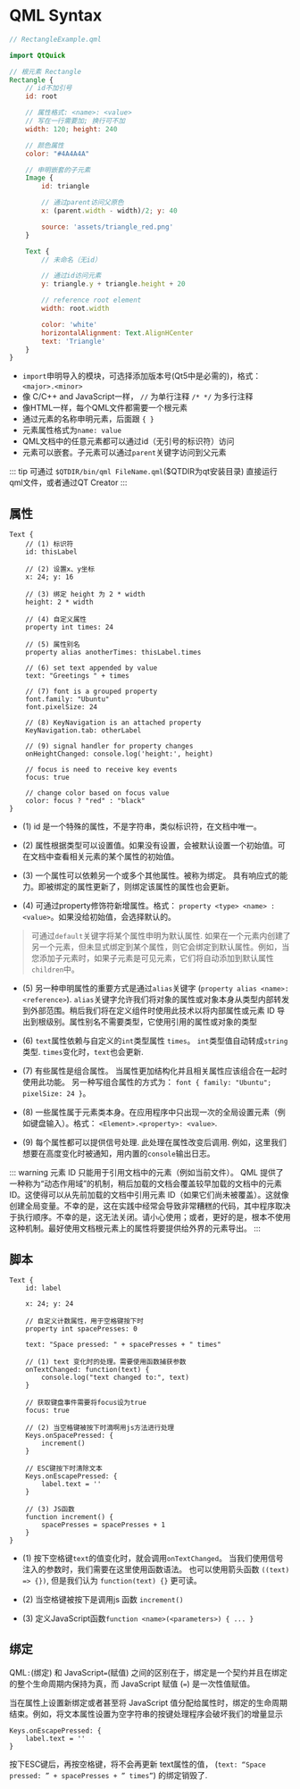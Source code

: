 # QML Syntax

```qml
// RectangleExample.qml

import QtQuick

// 根元素 Rectangle
Rectangle {
    // id不加引号
    id: root

    // 属性格式: <name>: <value>
    // 写在一行需要加; 换行可不加
    width: 120; height: 240

    // 颜色属性
    color: "#4A4A4A"

    // 申明嵌套的子元素
    Image {
        id: triangle

        // 通过parent访问父原色
        x: (parent.width - width)/2; y: 40

        source: 'assets/triangle_red.png'
    }

    Text {
        // 未命名（无id）

        // 通过id访问元素
        y: triangle.y + triangle.height + 20

        // reference root element
        width: root.width

        color: 'white'
        horizontalAlignment: Text.AlignHCenter
        text: 'Triangle'
    }
}
```
- `import`申明导入的模块，可选择添加版本号(Qt5中是必需的)，格式： `<major>.<minor>`
- 像 C/C++ and JavaScript一样， `//` 为单行注释 `/* */` 为多行注释
- 像HTML一样，每个QML文件都需要一个根元素
- 通过元素的名称申明元素，后面跟 `{ }`
- 元素属性格式为`name: value`
- QML文档中的任意元素都可以通过id（无引号的标识符）访问
- 元素可以嵌套。子元素可以通过`parent`关键字访问到父元素

::: tip
可通过 `$QTDIR/bin/qml FileName.qml`($QTDIR为qt安装目录) 直接运行qml文件，或者通过QT Creator
:::

## 属性

```
Text {
    // (1) 标识符
    id: thisLabel

    // (2) 设置x、y坐标
    x: 24; y: 16

    // (3) 绑定 height 为 2 * width
    height: 2 * width

    // (4) 自定义属性
    property int times: 24

    // (5) 属性别名
    property alias anotherTimes: thisLabel.times

    // (6) set text appended by value
    text: "Greetings " + times

    // (7) font is a grouped property
    font.family: "Ubuntu"
    font.pixelSize: 24

    // (8) KeyNavigation is an attached property
    KeyNavigation.tab: otherLabel

    // (9) signal handler for property changes
    onHeightChanged: console.log('height:', height)

    // focus is need to receive key events
    focus: true

    // change color based on focus value
    color: focus ? "red" : "black"
}
```


- (1) id 是一个特殊的属性，不是字符串，类似标识符，在文档中唯一。

- (2) 属性根据类型可以设置值。如果没有设置，会被默认设置一个初始值。可在文档中查看相关元素的某个属性的初始值。

- (3) 一个属性可以依赖另一个或多个其他属性。被称为绑定。 具有响应式的能力。即被绑定的属性更新了，则绑定该属性的属性也会更新。

- (4) 可通过property修饰符新增属性。格式： `property <type> <name> : <value>`。如果没给初始值，会选择默认的。

> 可通过`default`关键字将某个属性申明为默认属性. 如果在一个元素内创建了另一个元素，但未显式绑定到某个属性，则它会绑定到默认属性。例如，当您添加子元素时，如果子元素是可见元素，它们将自动添加到默认属性`children`中。

- (5) 另一种申明属性的重要方式是通过`alias`关键字 (`property alias <name>: <reference>`). `alias`关键字允许我们将对象的属性或对象本身从类型内部转发到外部范围。稍后我们将在定义组件时使用此技术以将内部属性或元素 ID 导出到根级别。属性别名不需要类型，它使用引用的属性或对象的类型

- (6) `text`属性依赖与自定义的`int`类型属性 `times`。 `int`类型值自动转成`string`类型. `times`变化时，`text`也会更新.

- (7) 有些属性是组合属性。 当属性更加结构化并且相关属性应该组合在一起时使用此功能。 另一种写组合属性的方式为： `font { family: "Ubuntu"; pixelSize: 24 }`。

- (8) 一些属性属于元素类本身。在应用程序中只出现一次的全局设置元素（例如键盘输入）。格式： `<Element>.<property>: <value>`.

- (9) 每个属性都可以提供信号处理. 此处理在属性改变后调用. 例如，这里我们想要在高度变化时被通知，用内置的`console`输出日志。

::: warning
元素 ID 只能用于引用文档中的元素（例如当前文件）。 QML 提供了一种称为“动态作用域”的机制，稍后加载的文档会覆盖较早加载的文档中的元素 ID。这使得可以从先前加载的文档中引用元素 ID（如果它们尚未被覆盖）。这就像创建全局变量。不幸的是，这在实践中经常会导致非常糟糕的代码，其中程序取决于执行顺序。不幸的是，这无法关闭。请小心使用；或者，更好的是，根本不使用这种机制。最好使用文档根元素上的属性将要提供给外界的元素导出。
:::


## 脚本

```
Text {
    id: label

    x: 24; y: 24

    // 自定义计数属性，用于空格键按下时
    property int spacePresses: 0

    text: "Space pressed: " + spacePresses + " times"

    // (1) text 变化时的处理。需要使用函数捕获参数
    onTextChanged: function(text) { 
        console.log("text changed to:", text)
    }

    // 获取键盘事件需要将focus设为true
    focus: true

    // (2) 当空格键被按下时滴啊用js方法进行处理
    Keys.onSpacePressed: {
        increment()
    }

    // ESC键按下时清除文本
    Keys.onEscapePressed: {
        label.text = ''
    }

    // (3) JS函数
    function increment() {
        spacePresses = spacePresses + 1
    }
}
```

- (1) 按下空格键`text`的值变化时，就会调用`onTextChanged`。 当我们使用信号注入的参数时，我们需要在这里使用函数语法。 也可以使用箭头函数 `((text) => {})`, 但是我们认为 `function(text) {}` 更可读。

- (2) 当空格键被按下是调用js 函数 `increment()`

- (3) 定义JavaScript函数`function <name>(<parameters>) { ... }`

## 绑定

QML` : `(绑定) 和 JavaScript`=`(赋值) 之间的区别在于，绑定是一个契约并且在绑定的整个生命周期内保持为真，而 JavaScript 赋值 (`=`) 是一次性值赋值。

当在属性上设置新绑定或者甚至将 JavaScript 值分配给属性时，绑定的生命周期结束。例如，将文本属性设置为空字符串的按键处理程序会破坏我们的增量显示
```
Keys.onEscapePressed: {
    label.text = ''
}
```
按下ESC键后，再按空格键，将不会再更新 text属性的值， (`text: “Space pressed: ” + spacePresses + ” times”`) 的绑定销毁了.
